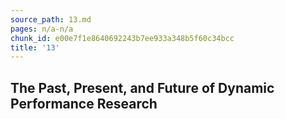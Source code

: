 ```yaml
---
source_path: 13.md
pages: n/a-n/a
chunk_id: e00e7f1e8640692243b7ee933a348b5f60c34bcc
title: '13'
---
```

## The Past, Present, and Future of Dynamic Performance Research
